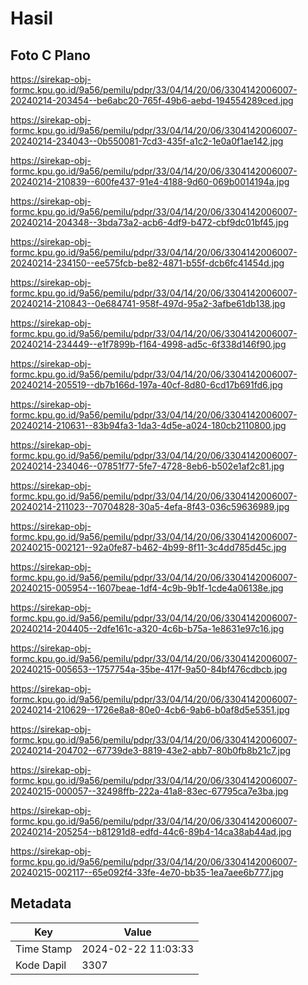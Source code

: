 # Hasil

## Foto C Plano

https://sirekap-obj-formc.kpu.go.id/9a56/pemilu/pdpr/33/04/14/20/06/3304142006007-20240214-203454--be6abc20-765f-49b6-aebd-194554289ced.jpg

https://sirekap-obj-formc.kpu.go.id/9a56/pemilu/pdpr/33/04/14/20/06/3304142006007-20240214-234043--0b550081-7cd3-435f-a1c2-1e0a0f1ae142.jpg

https://sirekap-obj-formc.kpu.go.id/9a56/pemilu/pdpr/33/04/14/20/06/3304142006007-20240214-210839--600fe437-91e4-4188-9d60-069b0014194a.jpg

https://sirekap-obj-formc.kpu.go.id/9a56/pemilu/pdpr/33/04/14/20/06/3304142006007-20240214-204348--3bda73a2-acb6-4df9-b472-cbf9dc01bf45.jpg

https://sirekap-obj-formc.kpu.go.id/9a56/pemilu/pdpr/33/04/14/20/06/3304142006007-20240214-234150--ee575fcb-be82-4871-b55f-dcb6fc41454d.jpg

https://sirekap-obj-formc.kpu.go.id/9a56/pemilu/pdpr/33/04/14/20/06/3304142006007-20240214-210843--0e684741-958f-497d-95a2-3afbe61db138.jpg

https://sirekap-obj-formc.kpu.go.id/9a56/pemilu/pdpr/33/04/14/20/06/3304142006007-20240214-234449--e1f7899b-f164-4998-ad5c-6f338d146f90.jpg

https://sirekap-obj-formc.kpu.go.id/9a56/pemilu/pdpr/33/04/14/20/06/3304142006007-20240214-205519--db7b166d-197a-40cf-8d80-6cd17b691fd6.jpg

https://sirekap-obj-formc.kpu.go.id/9a56/pemilu/pdpr/33/04/14/20/06/3304142006007-20240214-210631--83b94fa3-1da3-4d5e-a024-180cb2110800.jpg

https://sirekap-obj-formc.kpu.go.id/9a56/pemilu/pdpr/33/04/14/20/06/3304142006007-20240214-234046--07851f77-5fe7-4728-8eb6-b502e1af2c81.jpg

https://sirekap-obj-formc.kpu.go.id/9a56/pemilu/pdpr/33/04/14/20/06/3304142006007-20240214-211023--70704828-30a5-4efa-8f43-036c59636989.jpg

https://sirekap-obj-formc.kpu.go.id/9a56/pemilu/pdpr/33/04/14/20/06/3304142006007-20240215-002121--92a0fe87-b462-4b99-8f11-3c4dd785d45c.jpg

https://sirekap-obj-formc.kpu.go.id/9a56/pemilu/pdpr/33/04/14/20/06/3304142006007-20240215-005954--1607beae-1df4-4c9b-9b1f-1cde4a06138e.jpg

https://sirekap-obj-formc.kpu.go.id/9a56/pemilu/pdpr/33/04/14/20/06/3304142006007-20240214-204405--2dfe161c-a320-4c6b-b75a-1e8631e97c16.jpg

https://sirekap-obj-formc.kpu.go.id/9a56/pemilu/pdpr/33/04/14/20/06/3304142006007-20240215-005653--1757754a-35be-417f-9a50-84bf476cdbcb.jpg

https://sirekap-obj-formc.kpu.go.id/9a56/pemilu/pdpr/33/04/14/20/06/3304142006007-20240214-210629--1726e8a8-80e0-4cb6-9ab6-b0af8d5e5351.jpg

https://sirekap-obj-formc.kpu.go.id/9a56/pemilu/pdpr/33/04/14/20/06/3304142006007-20240214-204702--67739de3-8819-43e2-abb7-80b0fb8b21c7.jpg

https://sirekap-obj-formc.kpu.go.id/9a56/pemilu/pdpr/33/04/14/20/06/3304142006007-20240215-000057--32498ffb-222a-41a8-83ec-67795ca7e3ba.jpg

https://sirekap-obj-formc.kpu.go.id/9a56/pemilu/pdpr/33/04/14/20/06/3304142006007-20240214-205254--b81291d8-edfd-44c6-89b4-14ca38ab44ad.jpg

https://sirekap-obj-formc.kpu.go.id/9a56/pemilu/pdpr/33/04/14/20/06/3304142006007-20240215-002117--65e092f4-33fe-4e70-bb35-1ea7aee6b777.jpg


## Metadata

| Key        | Value               |
| ---------- | ------------------- |
| Time Stamp | 2024-02-22 11:03:33 |
| Kode Dapil | 3307                |



